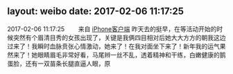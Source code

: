 layout: weibo
date: 2017-02-06 11:17:25
---
<meta name="referrer" content="no-referrer" />

2017-02-06 11:17:25  &nbsp;&nbsp;&nbsp;&nbsp;&nbsp;&nbsp; 来自 <a href="http://app.weibo.com/t/feed/9ksdit" rel="nofollow">iPhone客户端</a>
昨天去的挺早，在等活动开始的时候突然有个眉清目秀的女孩出现了，关键是我俩四目相对后她大大方方的朝我这边过来了！我瞬时血脉贲张心情激动，她来了！在我对面坐下来了！新年我的运气果然来了！她眼睛眉毛非常好看，马尾辫一丝不乱，透着精神和干练，白嫩健康的鹅蛋脸，还有一双苗条长腿直逼人眼，原 ​​​

